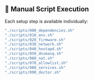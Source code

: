 ## 🧪 Manual Script Execution
Each setup step is available individually:

```sh
"./scripts/000_dependencies.sh"
"./scripts/010_env.sh"
"./scripts/020_firmware.sh"
"./scripts/030_network.sh"
"./scripts/040_hostapd.sh"
"./scripts/050_dnsmasq.sh"
"./scripts/060_nat.sh"
"./scripts/070_allowlist.sh"
"./scripts/080_services.sh"
"./scripts/090_doctor.sh"
```